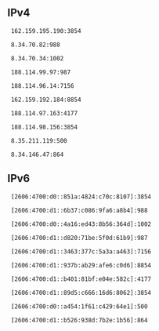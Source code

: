 ## IPv4
```
 162.159.195.190:3854
```
```
 8.34.70.82:988
```
```
 8.34.70.34:1002
```
```
 188.114.99.97:987
```
```
 188.114.96.14:7156
```
```
 162.159.192.184:8854
```
```
 188.114.97.163:4177
```
```
 188.114.98.156:3854
```
```
 8.35.211.119:500
```
```
 8.34.146.47:864
```

## IPv6
```
 [2606:4700:d0::851a:4824:c70c:8107]:3854
```
```
 [2606:4700:d1::6b37:c086:9fa6:a8b4]:988
```
```
 [2606:4700:d0::4a16:ed43:8b56:364d]:1002
```
```
 [2606:4700:d1::d820:71be:5f0d:61b9]:987
```
```
 [2606:4700:d1::3463:377c:5a3a:a463]:7156
```
```
 [2606:4700:d1::937b:ab29:afe6:c0d6]:8854
```
```
 [2606:4700:d1::b401:81bf:e04e:582c]:4177
```
```
 [2606:4700:d1::89d5:c666:16d6:8062]:3854
```
```
 [2606:4700:d0::a454:1f61:c429:64e1]:500
```
```
 [2606:4700:d1::b526:938d:7b2e:1b56]:864
```
